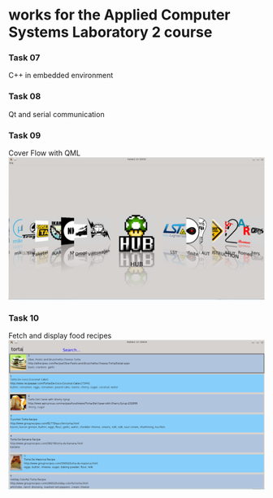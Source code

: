 # works for the Applied Computer Systems Laboratory 2 course

### Task 07  
C++ in embedded environment  

### Task 08  
Qt and serial communication  

### Task 09  
Cover Flow with QML  
![](ratlab2_09/screenshot.png)  

### Task 10
Fetch and display food recipes  
![](ratlab2_10/screenshot.png)  
